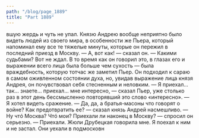 ```yaml
---
path: "/blog/page_1889"
title: "Part 1889"
---
```


вшую жердь и чуть не упал. Князю Андрею вообще неприятно было видеть людей из своего мира, в особенности же Пьера, который напоминал ему все те тяжелые минуты, которые он пережил в последний приезд в Москву.
— А, вот как! — сказал он. — Какими судьбами? Вот не ждал.
В то время как он говорил это, в глазах его и выражении всего лица была больше чем сухость — была враждебность, которую тотчас же заметил Пьер. Он подходил к сараю в самом оживленном состоянии духа, но, увидав выражение лица князя Андрея, он почувствовал себя стесненным и неловким.
— Я приехал... так... знаете... приехал... мне интересно, — сказал Пьер, уже столько раз в этот день бессмысленно повторявший это слово «интересно». — Я хотел видеть сражение.
— Да, да, а братья-масоны что говорят о войне? Как предотвратить ее? — сказал князь Андрей насмешливо. — Ну чтó Москва? Чтó мои? Приехали ли наконец в Москву? — спросил он серьезно.
— Приехали. Жюли Друбецкая говорила мне. Я поехал к ним и не застал. Они уехали в подмосковн
